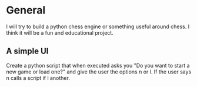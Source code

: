 # General 

I will try to build a python chess engine or something useful around chess.
I think it will be a fun and educational project.

## A simple UI

Create a python script that when executed 
asks you "Do you want to start a new game or load one?"
and give the user the options n or l.
If the user says n calls a script if l another. 
